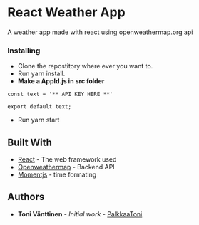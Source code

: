 # React Weather App

A weather app made with react using openweathermap.org api

### Installing

* Clone the repostitory where ever you want to.
* Run yarn install.
* **Make a AppId.js in src folder**
```
const text = '** API KEY HERE **'

export default text;
```
* Run yarn start

## Built With

* [React](https://reactjs.org/) - The web framework used
* [Openweathermap](https://openweathermap.org/) - Backend API
* [Momentjs](https://momentjs.com/) - time formating

## Authors

* **Toni Vänttinen** - *Initial work* - [PalkkaaToni](http://palkkaatoni.fi/)
